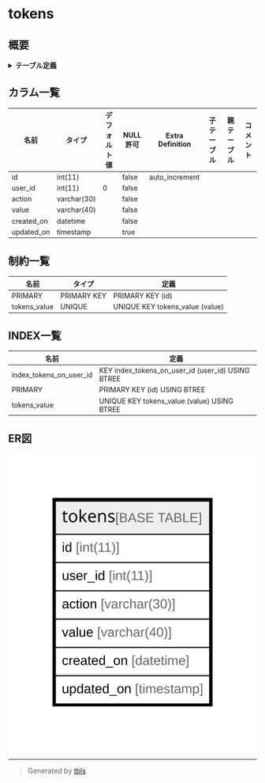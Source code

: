 # tokens

## 概要

<details>
<summary><strong>テーブル定義</strong></summary>

```sql
CREATE TABLE `tokens` (
  `id` int(11) NOT NULL AUTO_INCREMENT,
  `user_id` int(11) NOT NULL DEFAULT '0',
  `action` varchar(30) NOT NULL DEFAULT '',
  `value` varchar(40) NOT NULL DEFAULT '',
  `created_on` datetime NOT NULL,
  `updated_on` timestamp NULL DEFAULT NULL,
  PRIMARY KEY (`id`),
  UNIQUE KEY `tokens_value` (`value`),
  KEY `index_tokens_on_user_id` (`user_id`)
) ENGINE=InnoDB DEFAULT CHARSET=utf8
```

</details>

## カラム一覧

| 名前         | タイプ         | デフォルト値       | NULL許可   | Extra Definition | 子テーブル      | 親テーブル      | コメント     |
| ---------- | ----------- | ------------ | -------- | ---------------- | ---------- | ---------- | -------- |
| id         | int(11)     |              | false    | auto_increment   |            |            |          |
| user_id    | int(11)     | 0            | false    |                  |            |            |          |
| action     | varchar(30) |              | false    |                  |            |            |          |
| value      | varchar(40) |              | false    |                  |            |            |          |
| created_on | datetime    |              | false    |                  |            |            |          |
| updated_on | timestamp   |              | true     |                  |            |            |          |

## 制約一覧

| 名前           | タイプ         | 定義                              |
| ------------ | ----------- | ------------------------------- |
| PRIMARY      | PRIMARY KEY | PRIMARY KEY (id)                |
| tokens_value | UNIQUE      | UNIQUE KEY tokens_value (value) |

## INDEX一覧

| 名前                      | 定義                                                |
| ----------------------- | ------------------------------------------------- |
| index_tokens_on_user_id | KEY index_tokens_on_user_id (user_id) USING BTREE |
| PRIMARY                 | PRIMARY KEY (id) USING BTREE                      |
| tokens_value            | UNIQUE KEY tokens_value (value) USING BTREE       |

## ER図

![er](tokens.svg)

---

> Generated by [tbls](https://github.com/k1LoW/tbls)
